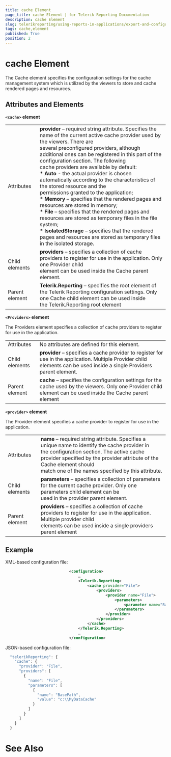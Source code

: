 ```yaml
---
title: cache Element
page_title: cache Element | for Telerik Reporting Documentation
description: cache Element
slug: telerikreporting/using-reports-in-applications/export-and-configure/configure-the-report-engine/cache-element
tags: cache,element
published: True
position: 2
---
```


# cache Element



The Cache element specifies the configuration settings for the cache management system which is utilized by         the viewers to store and cache rendered pages and resources.       

## Attributes and Elements

__```<cache>``` element__



|   |   |
| ------ | ------ |
Attributes| __provider__ – required string attribute. Specifies the name of the current active cache provider used by the viewers. There are<br/>              several preconfigured providers, although additional ones can be registered in this part of the configuration section. The following<br/>              cache providers are available by default:<br/>*  __Auto__ - the actual provider is chosen automatically according to the characteristics of the stored resource and the<br/>                  permissions granted to the application;<br/>*  __Memory__ – specifies that the rendered pages and resources are stored in memory;<br/>*  __File__ – specifies that the rendered pages and resources are stored as temporary files in the file system;<br/>*  __IsolatedStorage__ – specifies that the rendered pages and resources are stored as temporary files in the isolated storage.|
|Child elements| __providers__ – specifies a collection of cache providers to register for use in the application. Only one Provider child<br/>              element can be used inside the Cache parent element.|
|Parent element| __Telerik.Reporting__ – specifies the root element of the Telerik Reporting configuration settings. Only one Cache child element can be used inside<br/>              the Telerik.Reporting root element|




__```<Providers>``` element__

The Providers element specifies a collection of cache providers to register for use in the application.



|   |   |
| ------ | ------ |
Attributes|No attributes are defined for this element.|
|Child elements| __provider__ – specifies a cache provider to register for use in the application. Multiple Provider child elements can be used inside a single Providers parent element.|
|Parent element| __cache__ – specifies the configuration settings for the cache used by the viewers. Only one Provider child element can be used inside the Cache parent element|




__```<provider>``` element__

The Provider element specifies a cache provider to register for use in the application.



|   |   |
| ------ | ------ |
Attributes| __name__ – required string attribute. Specifies a unique name to identify the cache provider in<br/>              the configuration section. The active cache provider specified by the provider attribute of the Cache element should<br/>              match one of the names specified by this attribute.|
|Child elements| __parameters__ – specifies a collection of parameters for the current cache provider. Only one parameters child element can be<br/>              used in the provider parent element.|
|Parent element| __providers__ – specifies a collection of cache providers to register for use in the application. Multiple provider child<br/>              elements can be used inside a single providers parent element|




## Example

XML-based configuration file:

	
````xml
							<configuration>
								…
								<Telerik.Reporting>
									<cache provider="File">
									    <providers>
									        <provider name="File">
									            <parameters>
									                <parameter name="BasePath" value="C:\MyDataCache" />
									            </parameters>
									        </provider>
									    </providers>
									</cache>
								</Telerik.Reporting>
								…
							</configuration>
````



JSON-based configuration file:

	
````js
  "telerikReporting": {
    "cache": {
      "provider": "File",
      "providers": [
        {
          "name": "File",
          "parameters": [
            {
              "name": "BasePath",
              "value": "c:\\MyDataCache"
            }
          ]
        }
      ]
    }
  }
````



# See Also

